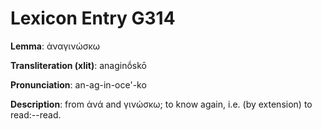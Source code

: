 # Lexicon Entry G314

**Lemma**: ἀναγινώσκω

**Transliteration (xlit)**: anaginṓskō

**Pronunciation**: an-ag-in-oce'-ko

**Description**:
from ἀνά and γινώσκω; to know again, i.e. (by extension) to read:--read.
